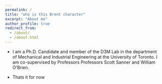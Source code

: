 ```yaml
---
permalink: /
title: "who is this Brent character"
excerpt: "About me"
author_profile: true
redirect_from:
  - /about/
  - /about.html
---
```


* I am a Ph.D. Candidate and member of the D3M Lab in the department of Mechanical and Industrial Engineering at the University of Toronto. I am co-supervised by Professors Professors Scott Sanner and William O’Brien.

* Thats it for now



